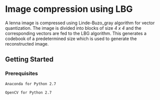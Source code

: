 # Image compression using LBG
A lenna image is compressed using Linde-Buzo_gray algorithm for vector quantization. The image is divided into blocks of size *4 x 4* and the corresponding vectors are fed to the LBG algorithm. This generates a codebook of a predetermined size which is used to generate the reconstructed image. 
## Getting Started
### Prerequisites
```
Anaconda for Python 2.7
```
```
OpenCV for Python 2.7
```
